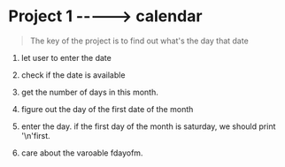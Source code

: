 # Project 1 -----> calendar

> The key of the project is to find out what's the day that date

1. let user to enter the date

2. check if the date is available

3. get the number of days in this month.

4. figure out the day of the first date of the month
5. enter the day. if the first day of the month is saturday, we should print '\n'first.
6. care about the varoable fdayofm.
